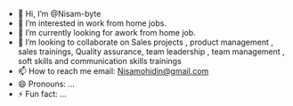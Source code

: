 - 👋 Hi, I’m @Nisam-byte
- 👀 I’m interested in work from home jobs.
- 🌱 I’m currently looking for awork from home job.
- 💞️ I’m looking to collaborate on Sales projects , product management , sales trainings, Quality assurance, team leadership , team management , soft skills and communication skills trainings 
- 📫 How to reach me email: Nisamohidin@gmail.com
- 😄 Pronouns: ...
- ⚡ Fun fact: ...

<!---
Nisam-byte/Nisam-byte is a ✨ special ✨ repository because its `README.md` (this file) appears on your GitHub profile.
You can click the Preview link to take a look at your changes.
--->

